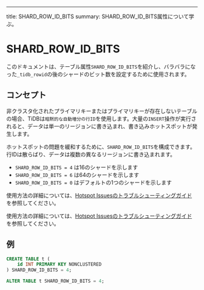 ---
title: SHARD_ROW_ID_BITS
summary: SHARD_ROW_ID_BITS属性について学ぶ。

# SHARD_ROW_ID_BITS

このドキュメントは、テーブル属性`SHARD_ROW_ID_BITS`を紹介し、バラバラになった`_tidb_rowid`の後のシャードのビット数を設定するために使用されます。

## コンセプト

非クラスタ化されたプライマリキーまたはプライマリキーが存在しないテーブルの場合、TiDBは`暗黙的な自動増分の行ID`を使用します。大量の`INSERT`操作が実行されると、データは単一のリージョンに書き込まれ、書き込みホットスポットが発生します。

ホットスポットの問題を緩和するために、`SHARD_ROW_ID_BITS`を構成できます。行IDは散らばり、データは複数の異なるリージョンに書き込まれます。

- `SHARD_ROW_ID_BITS = 4` は16のシャードを示します
- `SHARD_ROW_ID_BITS = 6` は64のシャードを示します
- `SHARD_ROW_ID_BITS = 0` はデフォルトの1つのシャードを示します

<CustomContent platform="tidb">

使用方法の詳細については、[Hotspot Issuesのトラブルシューティングガイド](/troubleshoot-hot-spot-issues.md#use-shard_row_id_bits-to-process-hotspots) を参照してください。

</CustomContent>

<CustomContent platform="tidb-cloud">

使用方法の詳細については、[Hotspot Issuesのトラブルシューティングガイド](https://docs.pingcap.com/tidb/stable/troubleshoot-hot-spot-issues#use-shard_row_id_bits-to-process-hotspots) を参照してください。

</CustomContent>

## 例

```sql
CREATE TABLE t (
    id INT PRIMARY KEY NONCLUSTERED
) SHARD_ROW_ID_BITS = 4;
```

```sql
ALTER TABLE t SHARD_ROW_ID_BITS = 4;
```